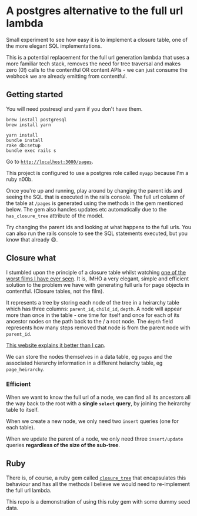 # A postgres alternative to the full url lambda

Small experiment to see how easy it is to implement a closure table, one of the more elegant SQL implementations.

This is a potential replacement for the full url generation lambda that uses a more familiar tech stack, removes the need for tree traversal and makes zero (0!) calls to the contentful OR content APIs - we can just consume the webhook we are already emitting from contentful.


## Getting started

You will need postresql and yarn if you don't have them.
```
brew install postgresql
brew install yarn
```

```
yarn install
bundle install
rake db:setup
bundle exec rails s
```

Go to [`http://localhost:3000/pages`](http://localhost:3000/pages).

This project is configured to use a postgres role called `myapp` because I'm a ruby n00b.

Once you're up and running, play around by changing the parent ids and seeing the SQL that is executed in the rails console.  The full url column of the table at `/pages` is generated using the methods in the gem mentioned below.  The gem also handles updates etc automatically due to the `has_closure_tree` attribute of the model.

Try changing the parent ids and looking at what happens to the full urls.  You can also run the rails console to see the SQL statements executed, but you know that already :smile:.

## Closure what

I stumbled upon the principle of a closure table whilst watching [one of the worst films I have ever seen](https://en.wikipedia.org/wiki/Happy_Death_Day_2U).  It is, IMHO a very elegant, simple and efficient solution to the problem we have with generating full urls for page objects in contentful. (Closure tables, not the film).

It represents a tree by storing each node of the tree in a heirarchy table which has three columns: `parent_id`, `child_id`, `depth`.  A node will appear more than once in the table - one time for itself and once for each of its ancestor nodes on the path back to the / a root node.  The `depth` field represents how many steps removed that node is from the parent node with `parent_id`. 

[This website explains it better than I can](https://dirtsimple.org/2010/11/simplest-way-to-do-tree-based-queries.html).

We can store the nodes themselves in a data table, eg `pages` and the associated hierarchy information in a different heiarchy table, eg `page_heirarchy`.


### Efficient

When we want to know the full url of a node, we can find all its ancestors all the way back to the root with a **single `select` query**, by joining the heirarchy table to itself.

When we create a new node, we only need two `insert` queries (one for each table).

When we update the parent of a node, we only need three `insert/update` queries **regardless of the size of the sub-tree**.

## Ruby

There is, of course, a ruby gem called [`closure_tree`](https://github.com/ClosureTree/closure_tree) that encapsulates this behaviour and has all the methods I believe we would need to re-implement the full url lambda.

This repo is a demonstration of using this ruby gem with some dummy seed data.

